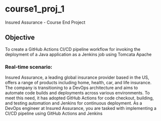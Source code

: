 # course1_proj_1
Insured Assurance - Course End Project

## Objective
To create a GitHub Actions CI/CD pipeline workflow for invoking the deployment of a Java application as a Jenkins job using Tomcata Apache

### Real-time scenario:
Insured Assurance, a leading global insurance provider based in the US, offers a range of products including home, health, car, and life insurance.
The company is transitioning to a DevOps architecture and aims to automate code builds and deployments across various environments. To meet this need, it has adopted GitHub Actions for code checkout, building, and testing automation and Jenkins for continuous deployment.
As a DevOps engineer at Insured Assurance, you are tasked with implementing a CI/CD pipeline using GitHub Actions and Jenkins
